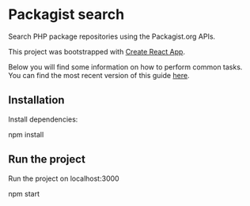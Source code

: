 # Packagist search

Search PHP package repositories using the Packagist.org APIs.

This project was bootstrapped with [Create React App](https://github.com/facebookincubator/create-react-app).

Below you will find some information on how to perform common tasks.<br>
You can find the most recent version of this guide [here](https://github.com/facebookincubator/create-react-app/blob/master/packages/react-scripts/template/README.md).

## Installation

Install dependencies:

  npm install

## Run the project

Run the project on localhost:3000

  npm start
